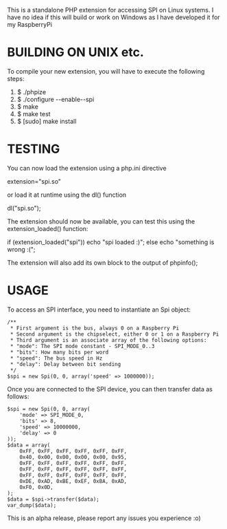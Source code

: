 This is a standalone PHP extension for accessing SPI on Linux systems.  I have
no idea if this will build or work on Windows as I have developed it for my RaspberryPi

BUILDING ON UNIX etc.
=====================

To compile your new extension, you will have to execute the following steps:

1.  $ ./phpize
2.  $ ./configure --enable--spi
3.  $ make
4.  $ make test
5.  $ [sudo] make install

TESTING
=======

You can now load the extension using a php.ini directive

  extension="spi.so"

or load it at runtime using the dl() function

  dl("spi.so");

The extension should now be available, you can test this
using the extension_loaded() function:

  if (extension_loaded("spi"))
    echo "spi loaded :)";
  else
    echo "something is wrong :(";

The extension will also add its own block to the output
of phpinfo();

USAGE
=====

To access an SPI interface, you need to instantiate an Spi object:

    /**
     * First argument is the bus, always 0 on a Raspberry Pi
     * Second argument is the chipselect, either 0 or 1 on a Raspberry Pi
     * Third argument is an associate array of the following options:
     * "mode": The SPI mode constant - SPI_MODE_0..3
     * "bits": How many bits per word
     * "speed": The bus speed in Hz
     * "delay": Delay between bit sending
     */
    $spi = new Spi(0, 0, array('speed' => 1000000));

Once you are connected to the SPI device, you can then transfer data as follows:

    $spi = new Spi(0, 0, array(
        'mode' => SPI_MODE_0,
        'bits' => 8,
        'speed' => 10000000,
        'delay' => 0
    ));
    $data = array(
        0xFF, 0xFF, 0xFF, 0xFF, 0xFF, 0xFF,
        0x40, 0x00, 0x00, 0x00, 0x00, 0x95,
        0xFF, 0xFF, 0xFF, 0xFF, 0xFF, 0xFF,
        0xFF, 0xFF, 0xFF, 0xFF, 0xFF, 0xFF,
        0xFF, 0xFF, 0xFF, 0xFF, 0xFF, 0xFF,
        0xDE, 0xAD, 0xBE, 0xEF, 0xBA, 0xAD,
        0xF0, 0x0D,
    );
    $data = $spi->transfer($data);
    var_dump($data);

This is an alpha release, please report any issues you experience :o)
